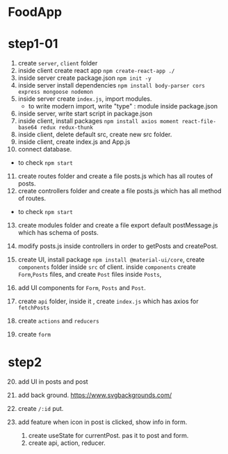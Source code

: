 # FoodApp

# step1-01

1. create `server`, `client` folder
2. inside client create react app `npm create-react-app ./`
3. inside server create package.json `npm init -y`
4. inside server install dependencies `npm install body-parser cors express mongoose nodemon`
5. inside server create `index.js`, import modules.
   - to write modern import, write "type" : module inside package.json
6. inside server, write start script in package.json
7. inside client, install packages `npm install axios moment react-file-base64 redux redux-thunk`
8. inside client, delete default src, create new src folder.
9. inside client, create index.js and App.js
10. connect database.

- to check `npm start`

11. create routes folder and create a file posts.js which has all routes of posts.
12. create controllers folder and create a file posts.js which has all method of routes.

- to check `npm start`

13. create modules folder and create a file export default postMessage.js which has schema of posts.

14. modify posts.js inside controllers in order to getPosts and createPost.

15. create UI, install package `npm install @material-ui/core`, create `components` folder inside `src` of client. inside `components` create `Form`,`Posts` files, and create `Post` files inside `Posts`,

16. add UI components for `Form`, `Posts` and `Post`.

17. create `api` folder, inside it , create `index.js` which has axios for `fetchPosts`

18. create `actions` and `reducers`

19. create `form`

# step2

20. add UI in posts and post

21. add back ground.
    https://www.svgbackgrounds.com/

22. create `/:id` put.

23. add feature when icon in post is clicked, show info in form.
    1. create useState for currentPost. pas it to post and form.
    2. create api, action, reducer.

